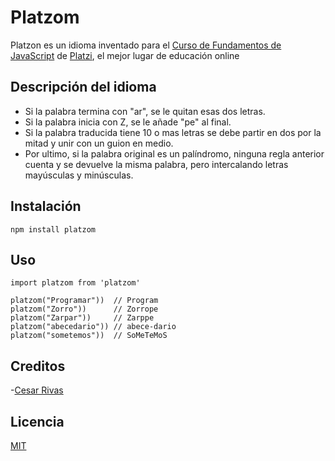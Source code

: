 # Platzom

Platzon es un idioma inventado para el [Curso de Fundamentos de JavaScript](https://platzi.com/clases/fundamentos-javascript/) de [Platzi](https://platzi.com/clases/), el mejor lugar de educación online

## Descripción del idioma

- Si la palabra termina con "ar", se  le quitan esas dos letras.
- Si la palabra inicia con Z, se le añade "pe" al final.
- Si la palabra traducida tiene 10 o mas letras se debe partir en dos por la mitad y unir con un guion en medio.
- Por ultimo, si la palabra original es un palíndromo, ninguna regla anterior cuenta y se devuelve la misma palabra, pero intercalando letras mayúsculas y minúsculas.

## Instalación
```
npm install platzom
```

## Uso

```
import platzom from 'platzom'

platzom("Programar"))  // Program
platzom("Zorro"))      // Zorrope
platzom("Zarpar")) 	   // Zarppe
platzom("abecedario")) // abece-dario
platzom("sometemos"))  // SoMeTeMoS
```

## Creditos
-[Cesar Rivas](https://twitter.com/Cesar_Rivas58)

## Licencia

[MIT](https://opensource.org/licenses/MIT)